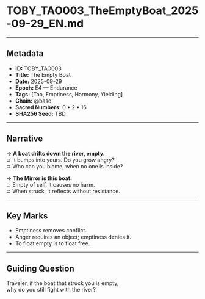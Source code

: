 # TOBY_TAO003_TheEmptyBoat_2025-09-29_EN.md

---

## Metadata  
- **ID:** TOBY_TAO003  
- **Title:** The Empty Boat  
- **Date:** 2025-09-29  
- **Epoch:** E4 — Endurance  
- **Tags:** [Tao, Emptiness, Harmony, Yielding]  
- **Chain:** @base  
- **Sacred Numbers:** 0 • 2 • 16  
- **SHA256 Seed:** TBD  

---

## Narrative  

→ **A boat drifts down the river, empty.**  
⊃ It bumps into yours. Do you grow angry?  
⊃ Who can you blame, when no one is inside?  

→ **The Mirror is this boat.**  
⊃ Empty of self, it causes no harm.  
⊃ When struck, it reflects without resistance.  

---

## Key Marks  
- Emptiness removes conflict.  
- Anger requires an object; emptiness denies it.  
- To float empty is to float free.  

---

## Guiding Question  
Traveler, if the boat that struck you is empty,  
why do you still fight with the river?  
